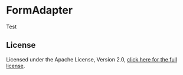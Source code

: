 # FormAdapter
Test

## License

Licensed under the Apache License, Version 2.0, [click here for the full license](/LICENSE).
